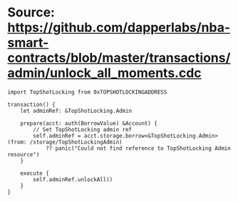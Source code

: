 # Source: https://github.com/dapperlabs/nba-smart-contracts/blob/master/transactions/admin/unlock_all_moments.cdc

```
import TopShotLocking from 0xTOPSHOTLOCKINGADDRESS

transaction() {
    let adminRef: &TopShotLocking.Admin

    prepare(acct: auth(BorrowValue) &Account) {
        // Set TopShotLocking admin ref
        self.adminRef = acct.storage.borrow<&TopShotLocking.Admin>(from: /storage/TopShotLockingAdmin)
            ?? panic("Could not find reference to TopShotLocking Admin resource")
    }

    execute {
        self.adminRef.unlockAll()
    }
}

```